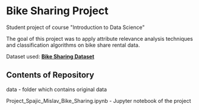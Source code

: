 # Bike Sharing Project

Student project of course "Introduction to Data Science"

The goal of this project was to apply attribute relevance analysis techniques and classification algorithms on bike share rental data.


Dataset used: **[Bike Sharing Dataset](https://archive.ics.uci.edu/ml/datasets/bike+sharing+dataset)**


## Contents of Repository

data - folder which contains original data

Project_Spajic_Mislav_Bike_Sharing.ipynb - Jupyter notebook of the project

